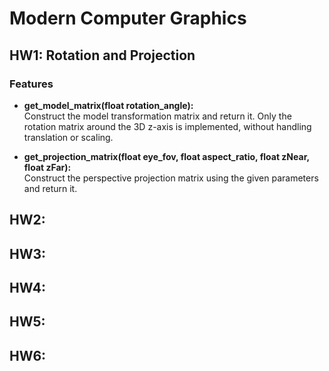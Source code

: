 # Modern Computer Graphics

## HW1: Rotation and Projection
### Features
- **get_model_matrix(float rotation_angle):**  
  Construct the model transformation matrix and return it. Only the rotation matrix around the 3D z-axis is implemented, without handling translation or scaling.
  
- **get_projection_matrix(float eye_fov, float aspect_ratio, float zNear, float zFar):**  
  Construct the perspective projection matrix using the given parameters and return it.

## HW2: 
## HW3: 
## HW4: 
## HW5: 
## HW6: 
